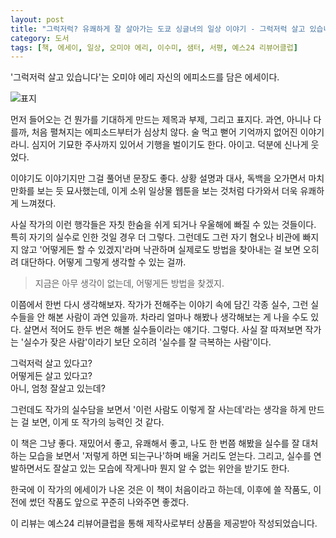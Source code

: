 ```yaml
---
layout: post
title: "그럭저럭? 유쾌하게 잘 살아가는 도쿄 싱글녀의 일상 이야기 - 그럭저럭 살고 있습니다"
category: 도서
tags: [책, 에세이, 일상, 오미야 에리, 이수미, 샘터, 서평, 예스24 리뷰어클럽]
---
```


'그럭저럭 살고 있습니다'는 오미야 에리 자신의 에피소드를 담은 에세이다.

![표지](https://lh3.googleusercontent.com/-ukyNDnZiCp8/WYH3RZfDapI/AAAAAAAAWC0/SwTkEZcib_YYH7CMo-Sw4bG73UQmcSffACE0YBhgL/s360/nantokaikitemasu-book.jpg "유쾌한 일상물이다.")

먼저 들어오는 건 뭔가를 기대하게 만드는 제목과 부제, 그리고 표지다.
과연, 아니나 다를까, 처음 펼쳐지는 에피소드부터가 심상치 않다.
술 먹고 뻗어 기억까지 없어진 이야기라니.
심지어 기묘한 주사까지 있어서 기행을 벌이기도 한다.
아이고.
덕분에 신나게 웃었다.

이야기도 이야기지만 그걸 풀어낸 문장도 좋다.
상황 설명과 대사, 독백을 오가면서
마치 만화를 보는 듯 묘사했는데,
이게 소위 일상물 웹툰을 보는 것처럼 다가와서 더욱 유쾌하게 느껴졌다.

사실 작가의 이런 행각들은 자칫 한숨을 쉬게 되거나 우울해에 빠질 수 있는 것들이다.
특히 자기의 실수로 인한 것일 경우 더 그렇다.
그런데도 그런 자기 혐오나 비관에 빠지지 않고
'어떻게든 할 수 있겠지'라며 낙관하며
실제로도 방법을 찾아내는 걸 보면 오히려 대단하다.
어떻게 그렇게 생각할 수 있는 걸까.

> 지금은 아무 생각이 없는데, 어떻게든 방법을 찾겠지.

이쯤에서 한번 다시 생각해보자.
작가가 전해주는 이야기 속에 담긴 각종 실수,
그런 실수들을 안 해본 사람이 과연 있을까.
차라리 얼마나 해봤나 생각해보는 게 나을 수도 있다.
살면서 적어도 한두 번은 해볼 실수들이라는 얘기다.
그렇다.
사실 잘 따져보면 작가는 '실수가 잦은 사람'이라기 보단
오히려 '실수를 잘 극복하는 사람'이다.

그럭저럭 살고 있다고?  
어떻게든 살고 있다고?  
아니, 엄청 잘살고 있는데?

그런데도 작가의 실수담을 보면서
'이런 사람도 이렇게 잘 사는데'라는 생각을 하게 만드는 걸 보면,
이게 또 작가의 능력인 것 같다.

이 책은 그냥 좋다.
재밌어서 좋고,
유쾌해서 좋고,
나도 한 번쯤 해봤을 실수를 잘 대처하는 모습을 보면서 '저렇게 하면 되는구나'하며 배울 거리도 얻는다.
그리고, 실수를 연발하면서도 잘살고 있는 모습에 작게나마 뭔지 알 수 없는 위안을 받기도 한다.

한국에 이 작가의 에세이가 나온 것은 이 책이 처음이라고 하는데,
이후에 쓸 작품도,
이전에 썼던 작품도 앞으로 꾸준히 나와주면 좋겠다.

<div class="im im-info">
이 리뷰는 예스24 리뷰어클럽을 통해 제작사로부터 상품을 제공받아 작성되었습니다.
</div>
